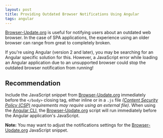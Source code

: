 ```yaml
---
layout: post
title: Providing Outdated Browser Notifications Using Angular
tags: angular
---
```


[Browser-Update.org](https://browser-update.org/) is useful for notifying users about an outdated web browser. In the case of SPA applications, the experience using an older browser can range from great to completely broken.

If you're using Angular (version 2 and later), you may be searching for an Angular specific solution for this. However, a JavaScript error while loading an Angular application due to an unsupported browser could stop the outdated browser notification from running!

## Recommendation

Include the JavaScript snippet from [Browser-Update.org](https://browser-update.org/) immediately before the `</body>` closing tag, either inline or in a `.js` file *([Content Security Policy (CSP)](https://developer.mozilla.org/en-US/docs/Web/HTTP/CSP) requirements may require using an external file)*. When using the [Angular CLI](https://cli.angular.io/), the [Browser-Update.org](https://browser-update.org/) script will run immediately before the Angular application's JavaScript.

**Note:** You may want to adjust the notifications settings for the [Browser-Update.org](https://browser-update.org/) JavaScript snippet.
